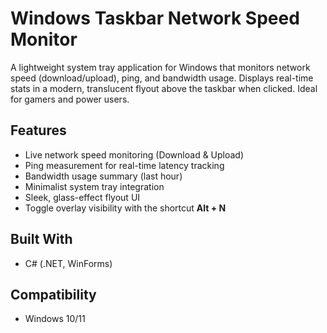# Windows Taskbar Network Speed Monitor

A lightweight system tray application for Windows that monitors network speed (download/upload), ping, and bandwidth usage. Displays real-time stats in a modern, translucent flyout above the taskbar when clicked. Ideal for gamers and power users.

## Features
- Live network speed monitoring (Download & Upload)
- Ping measurement for real-time latency tracking
- Bandwidth usage summary (last hour)
- Minimalist system tray integration
- Sleek, glass-effect flyout UI
- Toggle overlay visibility with the shortcut **Alt + N**

## Built With
- C# (.NET, WinForms)

## Compatibility
- Windows 10/11
